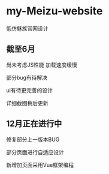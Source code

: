 # my-Meizu-website
低仿魅族官网设计 

## 截至6月
尚未考虑JS性能
加载速度缓慢

部分bug有待解决

ui有待更完善的设计

详细截图稍后更新

## 12月正在进行中
修复部分上一版本BUG


部分页面进行自适应设计


新增加页面采用Vue框架编程
